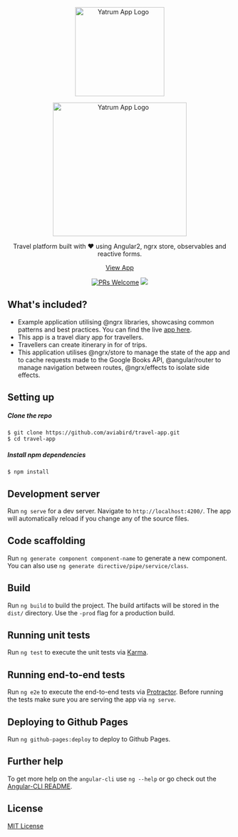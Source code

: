 <p align="center">
  <a href="https://angular2-hn.firebaseapp.com">
    <img alt="Yatrum App Logo" title="Angular 2 Yatrum App" src="http://res.cloudinary.com/zeus999/image/upload/v1486108021/Yatrum%20Logo/Screen_Shot_2017-02-03_at_1.01.17_PM.png" width="200">
  </a>
</p>


<p align="center">
  <a href="https://angular2-hn.firebaseapp.com">
    <img alt="Yatrum App Logo" title="Angular 2 Yatrum App" src="http://res.cloudinary.com/zeus999/image/upload/v1486108021/Yatrum%20Logo/Screen_Shot_2017-02-03_at_1.01.33_PM.png" width="300">
  </a>
</p>

<p align="center">
  Travel platform built with ❤️ using Angular2, ngrx store, observables and reactive forms.
</p>

<p align="center">
  <a href="https://aviabird.github.io/travel-app">View App</a>
</p>

<p align="center">
	<a href="/CONTRIBUTING.md"><img alt="PRs Welcome" src="https://img.shields.io/badge/PRs-welcome-brightgreen.svg"></a>
	<a href="https://codeclimate.com/github/aviabird/travel-app"><img src="https://codeclimate.com/github/aviabird/travel-app/badges/gpa.svg" /></a>
</p>

## What's included?

* Example application utilising @ngrx libraries, showcasing common patterns and best practices. You can find the live <a href="https://yatrum.com">app here</a>.
* This app is a travel diary app for travellers.
* Travellers can create itinerary in for of trips.
* This application utilises @ngrx/store to manage the state of the app and to cache requests made to the Google Books API, @angular/router to manage navigation between routes, @ngrx/effects to isolate side effects.

## Setting up

##### Clone the repo

```
$ git clone https://github.com/aviabird/travel-app.git
$ cd travel-app
```

##### Install npm dependencies
```
$ npm install
```

## Development server
Run `ng serve` for a dev server. Navigate to `http://localhost:4200/`. The app will automatically reload if you change any of the source files.

## Code scaffolding

Run `ng generate component component-name` to generate a new component. You can also use `ng generate directive/pipe/service/class`.

## Build

Run `ng build` to build the project. The build artifacts will be stored in the `dist/` directory. Use the `-prod` flag for a production build.

## Running unit tests

Run `ng test` to execute the unit tests via [Karma](https://karma-runner.github.io).

## Running end-to-end tests

Run `ng e2e` to execute the end-to-end tests via [Protractor](http://www.protractortest.org/).
Before running the tests make sure you are serving the app via `ng serve`.

## Deploying to Github Pages

Run `ng github-pages:deploy` to deploy to Github Pages.

## Further help

To get more help on the `angular-cli` use `ng --help` or go check out the [Angular-CLI README](https://github.com/angular/angular-cli/blob/master/README.md).

## License
[MIT License](LICENSE.md)
